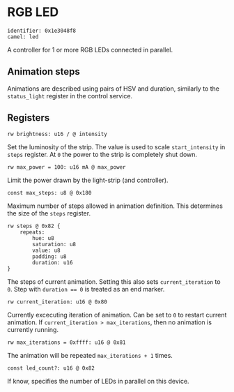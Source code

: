 # RGB LED

    identifier: 0x1e3048f8
    camel: led

A controller for 1 or more RGB LEDs connected in parallel.

## Animation steps

Animations are described using pairs of HSV and duration, similarly to the `status_light` register in the control service.

## Registers

    rw brightness: u16 / @ intensity

Set the luminosity of the strip. The value is used to scale `start_intensity` in `steps` register.
At `0` the power to the strip is completely shut down.

    rw max_power = 100: u16 mA @ max_power

Limit the power drawn by the light-strip (and controller).

    const max_steps: u8 @ 0x180

Maximum number of steps allowed in animation definition. This determines the size of the `steps` register.

    rw steps @ 0x82 {
        repeats:
            hue: u8
            saturation: u8
            value: u8
            padding: u8
            duration: u16
    }

The steps of current animation. Setting this also sets `current_iteration` to `0`.
Step with `duration == 0` is treated as an end marker.

    rw current_iteration: u16 @ 0x80

Currently excecuting iteration of animation. Can be set to `0` to restart current animation.
If `current_iteration > max_iterations`, then no animation is currently running.

    rw max_iterations = 0xffff: u16 @ 0x81

The animation will be repeated `max_iterations + 1` times.

    const led_count?: u16 @ 0x82

If know, specifies the number of LEDs in parallel on this device.
